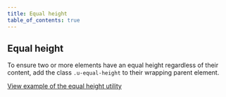 ```yaml
---
title: Equal height
table_of_contents: true
---
```


## Equal height

To ensure two or more elements have an equal height regardless of their content, add the class `.u-equal-height` to their wrapping parent element.

<a href="https://canonical-web-and-design.github.io/vanilla-framework/examples/utilities/equal-height/"
    class="js-example">
    View example of the equal height utility
</a>
